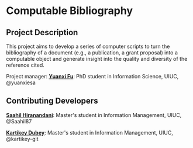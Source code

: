 # Computable Bibliography
## Project Description  
This project aims to develop a series of computer scripts to turn the bibliography of a document (e.g., a publication, a grant proposal) into a computable object and generate insight into the quality and diversity of the reference cited. 

Project manager: [**Yuanxi Fu**](https://ischool.illinois.edu/people/yuanxi-fu): PhD student in Information Science, UIUC, @yuanxiesa

## Contributing Developers
[**Saahil Hiranandani**](https://www.linkedin.com/in/saahil-hiranandani/): Master's student in Information Management, UIUC, @Saahil87

[**Kartikey Dubey**](https://www.linkedin.com/in/kartikey-dubey/): Master's student in Information Management, UIUC, @kartikey-git

